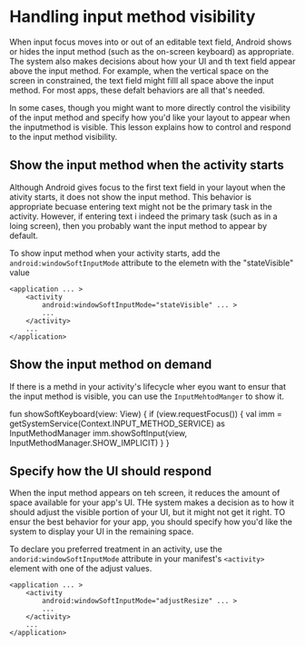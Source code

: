 # Handling input method visibility
When input focus moves into or out of an editable text field, Android shows or hides the input method (such as the on-screen keyboard) as appropriate. The system also makes decisions about how your UI and th text field appear above the input method. For example, when the vertical space on the screen in constrained, the text field might filll all space above the input method. For most apps, these defalt behaviors are all that's needed. 

In some cases, though you might want to more directly control the visibility of the input method and specify how you'd like your layout to appear when the inputmethod is visible. This lesson explains how to control and respond to the input method visibility. 

## Show the input method when the activity starts
Although Android gives focus to the first text field in your layout when the ativity starts, it does not show the input method. This behavior is appropriate becuase entering text might not be the primary task in the activity. However, if entering text i indeed the primary task (such as in a loing screen), then you probably want the input method to appear by default. 

To show input method when your activity starts, add the `android:windowSoftInputMode` attribute to the <ativity> elemetn with the "stateVisible" value 
```
<application ... >
    <activity
        android:windowSoftInputMode="stateVisible" ... >
        ...
    </activity>
    ...
</application>
```

## Show the input method on demand
If there is a methd in your activity's lifecycle wher eyou want to ensur that the input method is visible, you can use the `InputMehtodManger` to show it. 

fun showSoftKeyboard(view: View) {
    if (view.requestFocus()) {
        val imm = getSystemService(Context.INPUT_METHOD_SERVICE) as InputMethodManager
        imm.showSoftInput(view, InputMethodManager.SHOW_IMPLICIT)
    }
}

## Specify how the UI should respond
When the input method appears on teh screen, it reduces the amount of space available for your app's UI. THe system makes a decision as to how it should adjust the visible portion of your UI, but it might not get it right. TO ensur the best behavior for your app, you should specify how you'd like the system to display your UI in the remaining space. 

To declare you preferred treatment in an activity, use the `andorid:windowSoftInputMode` attribute in your manifest's `<activity>` element with one of the adjust values. 
```
<application ... >
    <activity
        android:windowSoftInputMode="adjustResize" ... >
        ...
    </activity>
    ...
</application>
```
